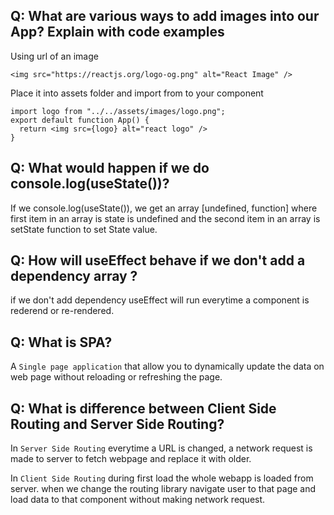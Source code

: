 ## Q: What are various ways to add images into our App? Explain with code examples

Using url of an image

```
<img src="https://reactjs.org/logo-og.png" alt="React Image" />
```

Place it into assets folder and import from to your component

```
import logo from "../../assets/images/logo.png";
export default function App() {
  return <img src={logo} alt="react logo" />
}
```
## Q: What would happen if we do console.log(useState())?

If we  console.log(useState()), we get an array [undefined, function] where first item in an array is state is undefined and the second item in an array is setState function to set State value.



## Q: How will useEffect behave if we don't add a dependency array ?

if we don't add dependency useEffect will run everytime a component is rederend or re-rendered.

## Q: What is SPA?
A `Single page application` that allow you to dynamically update the data on web page without reloading or refreshing the page.


## Q: What is difference between Client Side Routing and Server Side Routing?

In `Server Side Routing` everytime a URL is changed, a network request is made to server to fetch webpage and replace it with older.

In `Client Side Routing` during first load the whole webapp is loaded from server. when we change the routing library navigate user to that page and load data to that component without making network request.
